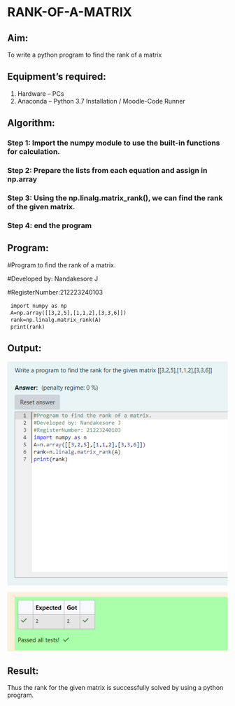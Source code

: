 # RANK-OF-A-MATRIX
## Aim:
To write a python program to find the rank of a matrix
## Equipment’s required:
1. 	Hardware – PCs
2. 	Anaconda – Python 3.7 Installation / Moodle-Code Runner
## Algorithm:
### Step 1: Import the numpy module to use the built-in functions for calculation.
### Step 2: Prepare the lists from each equation and assign in np.array
### Step 3: Using the np.linalg.matrix_rank(), we can find the rank of the given matrix.
### Step 4: end the program
## Program:

#Program to find the rank of a matrix.

 #Developed by: Nandakesore J

 #RegisterNumber:212223240103
```
 import numpy as np
 A=np.array([[3,2,5],[1,1,2],[3,3,6]])
 rank=np.linalg.matrix_rank(A)
 print(rank)
```
## Output:

![alt text](<Screenshot 2024-03-23 210450.png>)

## Result:
Thus the rank for the given matrix is successfully solved by  using a python program.


